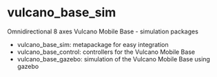 # vulcano\_base\_sim

Omnidirectional 8 axes Vulcano Mobile Base - simulation packages

 - vulcano\_base\_sim: metapackage for easy integration
 - vulcano\_base\_control: controllers for the Vulcano Mobile Base
 - vulcano\_base\_gazebo: simulation of the Vulcano Mobile Base using gazebo
